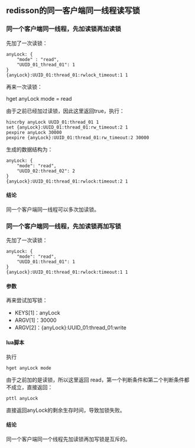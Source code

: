 ## redisson的同一客户端同一线程读写锁

### 同一个客户端同一线程，先加读锁再加读锁

先加了一次读锁：

```
anyLock: {
	"mode" : "read",
	"UUID_01_thread_01": 1
}
{anyLock}:UUID_01:thread_01:rwlock_timeout:1 1
```

再来一次读锁：

hget anyLock mode = read

由于之前已经加过读锁，因此这里返回true，执行：

```
hincrby anyLock UUID_01:thread_01 1
set {anyLock}:UUID_01:thread_01:rw_timeout:2 1
pexpire anyLock 30000
pexpire {anyLock}:UUID_01:thread_01:rw_timeout:2 30000 
```

生成的数据结构为：

```
anyLock: {
	"mode": "read",
	"UUID_02:thread_02": 2
}
{anyLock}:UUID_01:thread_01:rwlock:timeout:2 1
```

#### 结论

同一个客户端同一线程可以多次加读锁。

### 同一个客户端同一线程，先加读锁再加写锁

先加了一次读锁：

```
anyLock: {
	"mode": "read",
	"UUID_01:thread_01": 1
}
{anyLock}:UUID_01:thread_01:rwlock:timeout:1 1
```

#### 参数

再来尝试加写锁：

- KEYS[1]：anyLock
- ARGV[1]：30000
- ARGV[2]：{anyLock}:UUID_01:thread_01:write

#### lua脚本

执行

```
hget anyLock mode
```

由于之前加的是读锁，所以这里返回 read，第一个判断条件和第二个判断条件都不成立，直接返回：

```
pttl anyLock
```

直接返回anyLock的剩余生存时间，导致加锁失败。

#### 结论

同一个客户端同一个线程先加读锁再加写锁是互斥的。

